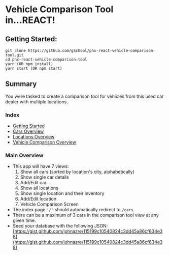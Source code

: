 # Vehicle Comparison Tool in...REACT!

## Getting Started:
```
git clone https://github.com/gSchool/phx-react-vehicle-comparison-tool.git
cd phx-react-vehicle-comparison-tool
yarn (OR npm install)
yarn start (OR npm start)
```
## Summary
You were tasked to create a comparison tool for vehicles from this used car dealer with multiple locations.

### Index
* [Getting Started](#getting-started)
* [Cars Overview](/cars_overview.md)
* [Locations Overview](/locations_overview.md)
* [Vehicle Comparison Overview](/vehicle_comparison_overview.md)

### Main Overview
* This app will have 7 views:
  1. Show all cars (sorted by location's city, alphabetically)
  2. Show single car details
  3. Add/Edit car
  4. Show all locations
  5. Show single location and their inventory
  6. Add/Edit location
  7. Vehicle Comparison Screen
* The index page `'/'` should automatically redirect to `/cars`.
* There can be a maximum of 3 cars in the comparison tool view at any given time.
* Seed your database with the following JSON: [https://gist.github.com/johnazre/115199c10540824c3dd45a86cf634e38](https://gist.github.com/johnazre/115199c10540824c3dd45a86cf634e38)

<a id="getting-started"></a>
